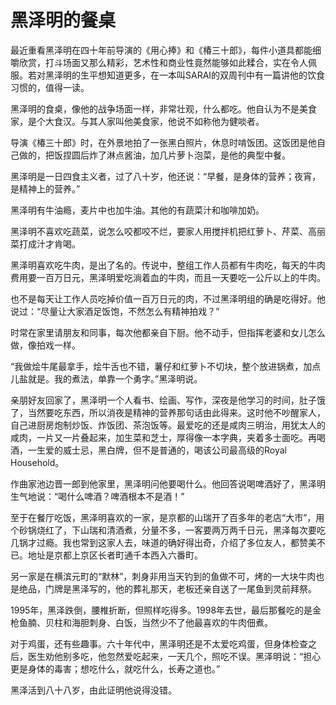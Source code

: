 # 黑泽明的餐桌

最近重看黑泽明在四十年前导演的《用心捧》和《椿三十郎》，每件小道具都能细嚼欣赏，打斗场面又那么精彩，艺术性和商业性竟然能够如此糅合，实在令人佩服。若对黑泽明的生平想知道更多，在一本叫SARAI的双周刊中有一篇讲他的饮食习惯的，值得一读。 

黑泽明的食桌，像他的战争场面一样，非常壮观，什么都吃。他自认为不是美食家，是个大食汉。与其人家叫他美食家，他说不如称他为健啖者。 

导演《椿三十郎》时，在外景地拍了一张黑白照片，休息时啃饭团。这饭团是他自己做的，把饭捏圆后炸了淋点酱油，加几片萝卜泡菜，是他的典型中餐。 

黑泽明是一日四食主义者，过了八十岁，他还说：“早餐，是身体的营养；夜宵，是精神上的营养。” 

黑泽明有牛油瘾，麦片中也加牛油。其他的有蔬菜汁和咖啡加奶。 

黑泽明不喜欢吃蔬菜，说怎么咬都咬不烂，要家人用搅拌机把红萝卜、芹菜、高丽菜打成汁才肯喝。 

黑泽明喜欢吃牛肉，是出了名的。传说中，整组工作人员都有牛肉吃，每天的牛肉费用要一百万日元，黑泽明爱吃淌着血的牛肉，而且一天要吃一公斤以上的牛肉。 

也不是每天让工作人员吃掉价值一百万日元的肉，不过黑泽明组的确是吃得好。他说过：“尽量让大家酒足饭饱，不然怎么有精神拍戏？” 

时常在家里请朋友和同事，每次他都亲自下厨。他不动手，但指挥老婆和女儿怎么做，像拍戏一样。 

“我做烩牛尾最拿手，烩牛舌也不错，薯仔和红萝卜不切块，整个放进锅煮，加点儿盐就是。我的煮法，单靠一个勇字。”黑泽明说。 

亲朋好友回家了，黑泽明一个人看书、绘画、写作，深夜是他学习的时间，肚子饿了，当然要吃东西，所以消夜是精神的营养那句话由此得来。这时他不吵醒家人，自己进厨房炮制炒饭、炸饭团、茶泡饭等。最爱吃的还是咸肉三明治，用犹太人的咸肉，一片又一片叠起来，加生菜和芝士，厚得像一本字典，夹着多士面吃。再喝酒，一生爱的威士忌，黑白牌，但不是普通的，喝该公司最高级的Royal Household。 

作曲家池边晋一郎到他家里，黑泽明问他要喝什么。他回答说喝啤酒好了，黑泽明生气地说：“喝什么啤酒？啤酒根本不是酒！” 

至于在餐厅吃饭，黑泽明喜欢的一家，是京都的山瑞开了百多年的老店“大市”，用个砂锅烧红了，下山瑞和清酒煮，分量不多，一客要两万两千日元，黑泽每次要吃几锅才过瘾。我也常到这家人去，味道的确好得出奇，介绍了多位友人，都赞美不已。地址是京都上京区长者町通千本西入六番町。 

另一家是在横滨元町的“默林”，刺身非用当天钓到的鱼做不可，烤的一大块牛肉也是绝品，门牌是黑泽写的，他的葬礼那天，老板还亲自送了一尾鱼到灵前拜祭。 

1995年，黑泽跌倒，腰椎折断，但照样吃得多。1998年去世，最后那餐吃的是金枪鱼腩、贝柱和海胆刺身、白饭，当然少不了他最喜欢的牛肉佃煮。 

对于鸡蛋，还有些趣事。六十年代中，黑泽明还是不太爱吃鸡蛋，但身体检查之后，医生劝他别多吃，他忽然爱吃起来，一天几个，照吃不误。黑泽明说：“担心更是身体的毒害；想吃什么，就吃什么，长寿之道也。” 

黑泽活到八十八岁，由此证明他说得没错。